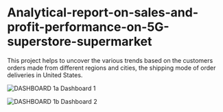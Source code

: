 # Analytical-report-on-sales-and-profit-performance-on-5G-superstore-supermarket
This project helps to uncover the various trends based on the customers orders made from different regions and cities, the shipping mode of order deliveries in United States.

![DASHBOARD 1a](https://github.com/user-attachments/assets/7c45eb32-99ae-49a3-b633-52f8b676e7b9)
Dashboard 1

![DASHBOARD 1b](https://github.com/user-attachments/assets/d1e65256-ea13-48d5-98ac-08a157571ba1)
Dashboard 2

